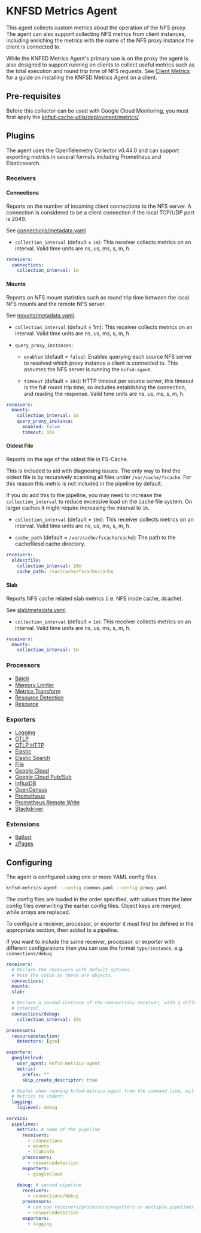 # KNFSD Metrics Agent

This agent collects custom metrics about the operation of the NFS proxy. The agent can also support collecting NFS metrics from client instances, including enriching the metrics with the name of the NFS proxy instance the client is connected to.

While the KNFSD Metrics Agent's primary use is on the proxy the agent is also designed to support running on clients to collect useful metrics such as the total execution and round trip time of NFS requests. See [Client Metrics](../../../docs/client-metrics.md) for a guide on installing the KNFSD Metrics Agent on a client.

## Pre-requisites

Before this collector can be used with Google Cloud Monitoring, you must first apply the [knfsd-cache-utils/deployment/metrics/](../../../deployment/metrics/).

## Plugins

The agent uses the OpenTelemetry Collector v0.44.0 and can support exporting metrics in several formats including Prometheus and Elasticsearch.

### Receivers

#### Connections

Reports on the number of incoming client connections to the NFS server. A connection is considered to be a client connection if the local TCP/UDP port is 2049.

See [connections/metadata.yaml](internal/connections/metadata.yaml)

* `collection_interval` (default = `1m`): This receiver collects metrics on an interval. Valid time units are ns, us, ms, s, m, h.

```yaml
receivers:
  connections:
    collection_interval: 1m
```

#### Mounts

Reports on NFS mount statistics such as round trip time between the local NFS mounts and the remote NFS server.

See [mounts/metadata.yaml](internal/mounts/metadata.yaml).

* `collection_interval` (default = 1m): This receiver collects metrics on an interval. Valid time units are ns, us, ms, s, m, h.

* `query_proxy_instances`:

  * `enabled` (default = `false`): Enables querying each source NFS server to resolved which proxy instance a client is connected to. This assumes the NFS server is running the `knfsd-agent`.

  * `timeout` (default = `10s`): HTTP timeout per source server, this timeout is the full round trip time, so includes establishing the connection, and reading the response. Valid time units are ns, us, ms, s, m, h.

```yaml
receivers:
  mounts:
    collection_interval: 1m
    query_proxy_instance:
      enabled: false
      timeout: 10s
```

#### Oldest File

Reports on the age of the oldest file in FS-Cache.

This is included to aid with diagnosing issues. The only way to find the oldest file is by recursively scanning all files under `/var/cache/fscache`. For this reason this metric is not included in the pipeline by default.

If you do add this to the pipeline, you may need to increase the `collection_interval` to reduce excessive load on the cache file system. On larger caches it might require increasing the interval to `1h`.

* `collection_interval` (default = `10m`): This receiver collects metrics on an interval. Valid time units are ns, us, ms, s, m, h.

* `cache_path` (default = `/var/cache/fscache/cache`): The path to the cachefilesd cache directory.

```yaml
receivers:
  oldestfile:
    collection_interval: 10m
    cache_path: /var/cache/fscache/cache
```

#### Slab

Reports NFS cache related slab metrics (i.e. NFS inode cache, dcache).

See [slab/metadata.yaml](internal/slab/metadata.yaml)

* `collection_interval` (default = `1m`): This receiver collects metrics on an interval. Valid time units are ns, us, ms, s, m, h.

```yaml
receivers:
  mounts:
    collection_interval: 1m
```

### Processors

* [Batch](https://pkg.go.dev/go.opentelemetry.io/collector@v0.44.0/processor/batchprocessor)
* [Memory Limiter](https://pkg.go.dev/go.opentelemetry.io/collector@v0.44.0/processor/memorylimiterprocessor)
* [Metrics Transform](https://pkg.go.dev/github.com/open-telemetry/opentelemetry-collector-contrib/processor/metricstransformprocessor@v0.44.0)
* [Resource Detection](https://pkg.go.dev/github.com/open-telemetry/opentelemetry-collector-contrib/processor/resourcedetectionprocessor@v0.44.0)
* [Resource](https://pkg.go.dev/github.com/open-telemetry/opentelemetry-collector-contrib/processor/resourceprocessor@v0.44.0)

### Exporters

* [Logging](https://pkg.go.dev/go.opentelemetry.io/collector@v0.44.0/exporter/loggingexporter)
* [OTLP](https://pkg.go.dev/go.opentelemetry.io/collector@v0.44.0/exporter/otlpexporter)
* [OTLP HTTP](https://pkg.go.dev/go.opentelemetry.io/collector@v0.44.0/exporter/otlphttpexporter)
* [Elastic](https://pkg.go.dev/github.com/open-telemetry/opentelemetry-collector-contrib/exporter/elasticexporter@v0.44.0)
* [Elastic Search](https://pkg.go.dev/github.com/open-telemetry/opentelemetry-collector-contrib/exporter/elasticsearchexporter@v0.44.0)
* [File](https://pkg.go.dev/github.com/open-telemetry/opentelemetry-collector-contrib/exporter/fileexporter@v0.44.0)
* [Google Cloud](https://pkg.go.dev/github.com/open-telemetry/opentelemetry-collector-contrib/exporter/googlecloudexporter@v0.44.0)
* [Google Cloud Pub/Sub](https://pkg.go.dev/github.com/open-telemetry/opentelemetry-collector-contrib/exporter/googlecloudpubsubexporter@v0.44.0)
* [InfluxDB](https://pkg.go.dev/github.com/open-telemetry/opentelemetry-collector-contrib/exporter/influxdbexporter@v0.44.0)
* [OpenCensus](https://pkg.go.dev/github.com/open-telemetry/opentelemetry-collector-contrib/exporter/opencensusexporter@v0.44.0)
* [Prometheus](https://pkg.go.dev/github.com/open-telemetry/opentelemetry-collector-contrib/exporter/prometheusexporter@v0.44.0)
* [Prometheus Remote Write](https://pkg.go.dev/github.com/open-telemetry/opentelemetry-collector-contrib/exporter/prometheusremotewriteexporter@v0.44.0)
* [Stackdriver](https://pkg.go.dev/github.com/open-telemetry/opentelemetry-collector-contrib/exporter/stackdriverexporter@v0.44.0)

### Extensions

* [Ballast](https://pkg.go.dev/go.opentelemetry.io/collector@v0.44.0/extension/ballastextension)
* [zPages](https://pkg.go.dev/go.opentelemetry.io/collector@v0.44.0/extension/zpagesextension)

## Configuring

The agent is configured using one or more YAML config files.

```bash
knfsd-metrics-agent --config common.yaml --config proxy.yaml
```

The config files are loaded in the order specified, with values from the later config files overwriting the earlier config files. Object keys are merged, while arrays are replaced.

To configure a receiver, processor, or exporter it must first be defined in the appropriate section, then added to a pipeline.

If you want to include the same receiver, processor, or exporter with different configurations then you can use the format `type/instance`, e.g. `connections/debug`

```yaml
receivers:
  # Declare the receivers with default options.
  # Note the colon as these are objects.
  connections:
  mounts:
  slab:

  # Declare a second instance of the connections receiver, with a different
  # interval.
  connections/debug:
    collection_interval: 10s

processors:
  resourcedetection:
    detectors: [gce]

exporters:
  googlecloud:
    user_agent: knfsd-metrics-agent
    metric:
      prefix: ""
      skip_create_descriptor: true

  # Useful when running knfsd-metrics-agent from the command line, will write
  # metrics to stderr.
  logging:
    loglevel: debug

service:
  pipelines:
    metrics: # name of the pipeline
      receivers:
        - connections
        - mounts
        - slabinfo
      processors:
        - resourcedetection
      exporters:
        - googlecloud

    debug: # second pipeline
      receivers:
        - connections/debug
      processors:
        # can use receivers/processors/exporters in multiple pipelines
        - resourcedetection
      exporters:
        - logging
```
